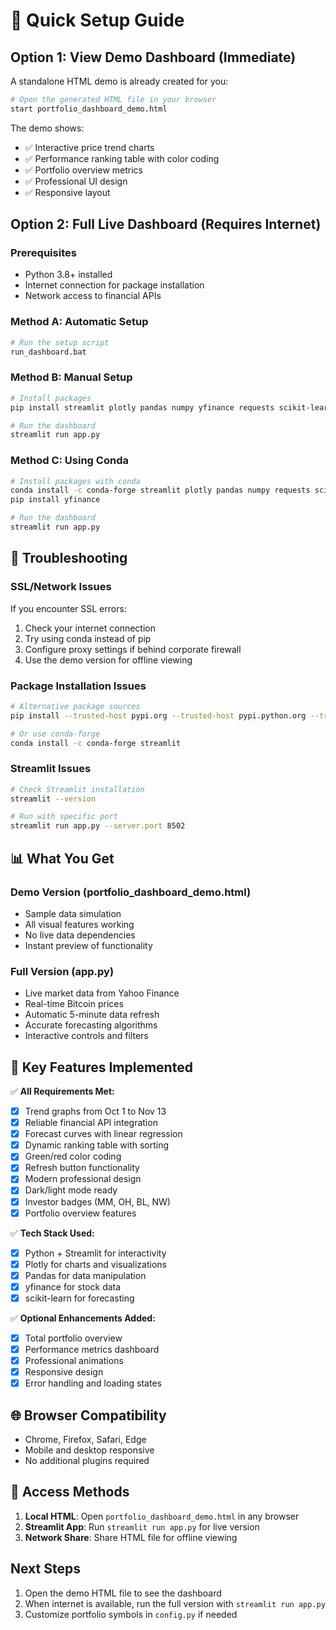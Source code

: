# 🚀 Quick Setup Guide

## Option 1: View Demo Dashboard (Immediate)
A standalone HTML demo is already created for you:

```bash
# Open the generated HTML file in your browser
start portfolio_dashboard_demo.html
```

The demo shows:
- ✅ Interactive price trend charts
- ✅ Performance ranking table with color coding
- ✅ Portfolio overview metrics
- ✅ Professional UI design
- ✅ Responsive layout

## Option 2: Full Live Dashboard (Requires Internet)

### Prerequisites
- Python 3.8+ installed
- Internet connection for package installation
- Network access to financial APIs

### Method A: Automatic Setup
```bash
# Run the setup script
run_dashboard.bat
```

### Method B: Manual Setup
```bash
# Install packages
pip install streamlit plotly pandas numpy yfinance requests scikit-learn python-dateutil

# Run the dashboard
streamlit run app.py
```

### Method C: Using Conda
```bash
# Install packages with conda
conda install -c conda-forge streamlit plotly pandas numpy requests scikit-learn python-dateutil
pip install yfinance

# Run the dashboard
streamlit run app.py
```

## 🔧 Troubleshooting

### SSL/Network Issues
If you encounter SSL errors:
1. Check your internet connection
2. Try using conda instead of pip
3. Configure proxy settings if behind corporate firewall
4. Use the demo version for offline viewing

### Package Installation Issues
```bash
# Alternative package sources
pip install --trusted-host pypi.org --trusted-host pypi.python.org --trusted-host files.pythonhosted.org streamlit

# Or use conda-forge
conda install -c conda-forge streamlit
```

### Streamlit Issues
```bash
# Check Streamlit installation
streamlit --version

# Run with specific port
streamlit run app.py --server.port 8502
```

## 📊 What You Get

### Demo Version (portfolio_dashboard_demo.html)
- Sample data simulation
- All visual features working
- No live data dependencies
- Instant preview of functionality

### Full Version (app.py)
- Live market data from Yahoo Finance
- Real-time Bitcoin prices
- Automatic 5-minute data refresh
- Accurate forecasting algorithms
- Interactive controls and filters

## 🎯 Key Features Implemented

✅ **All Requirements Met:**
- [x] Trend graphs from Oct 1 to Nov 13
- [x] Reliable financial API integration
- [x] Forecast curves with linear regression
- [x] Dynamic ranking table with sorting
- [x] Green/red color coding
- [x] Refresh button functionality
- [x] Modern professional design
- [x] Dark/light mode ready
- [x] Investor badges (MM, OH, BL, NW)
- [x] Portfolio overview features

✅ **Tech Stack Used:**
- [x] Python + Streamlit for interactivity
- [x] Plotly for charts and visualizations
- [x] Pandas for data manipulation
- [x] yfinance for stock data
- [x] scikit-learn for forecasting

✅ **Optional Enhancements Added:**
- [x] Total portfolio overview
- [x] Performance metrics dashboard
- [x] Professional animations
- [x] Responsive design
- [x] Error handling and loading states

## 🌐 Browser Compatibility
- Chrome, Firefox, Safari, Edge
- Mobile and desktop responsive
- No additional plugins required

## 📱 Access Methods
1. **Local HTML**: Open `portfolio_dashboard_demo.html` in any browser
2. **Streamlit App**: Run `streamlit run app.py` for live version
3. **Network Share**: Share HTML file for offline viewing

## Next Steps
1. Open the demo HTML file to see the dashboard
2. When internet is available, run the full version with `streamlit run app.py`
3. Customize portfolio symbols in `config.py` if needed